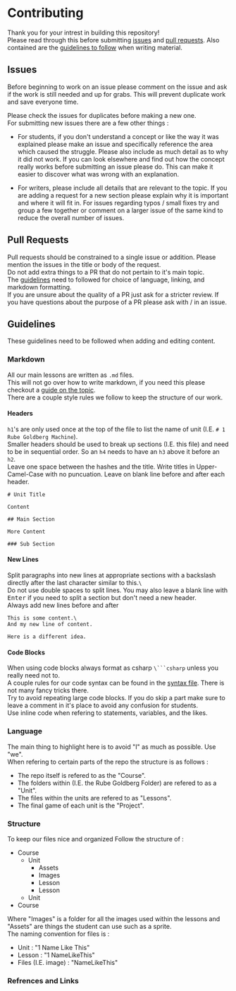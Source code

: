 # Contributing

Thank you for your intrest in building this repository!\
Please read through this before submitting [issues](#issues) and [pull requests](#pull-requests). Also contained are the [guidelines to follow](#guidelines) when writing material.

## Issues

Before beginning to work on an issue please comment on the issue and ask if the work is still needed and up for grabs. This will prevent duplicate work and save everyone time.

Please check the issues for duplicates before making a new one.\
For submitting new issues there are a few other things :

* For students, if you don't understand a concept or like the way it was explained please make an issue and specifically reference the area which caused the struggle. Please also include as much detail as to why it did not work. If you can look elsewhere and find out how the concept really works before submitting an issue please do. This can make it easier to discover what was wrong with an explanation.

* For writers, please include all details that are relevant to the topic. If you are adding a request for a new section please explain why it is important and where it will fit in. For issues regarding typos / small fixes try and group a few together or comment on a larger issue of the same kind to reduce the overall number of issues.

## Pull Requests

Pull requests should be constrained to a single issue or addition. Please mention the issues in the title or body of the request.\
Do not add extra things to a PR that do not pertain to it's main topic.\
The [guidelines](#guidelines) need to followed for choice of language, linking, and markdown formatting.\
If you are unsure about the quality of a PR just ask for a stricter review. If you have questions about the purpose of a PR please ask with / in an issue.

## Guidelines

These guidelines need to be followed when adding and editing content.

### Markdown

All our main lessons are written as `.md` files.\
This will not go over how to write markdown, if you need this please checkout a [guide on the topic](https://guides.github.com/features/mastering-markdown/).\
There are a couple style rules we follow to keep the structure of our work.

#### Headers

`h1`'s are only used once at the top of the file to list the name of unit (I.E. `# 1 Rube Goldberg Machine`).\
Smaller headers should be used to break up sections (I.E. this file) and need to be in sequential order. So an `h4` needs to have an `h3` above it before an `h2`.\
Leave one space between the hashes and the title. Write titles in Upper-Camel-Case with no puncuation. Leave on blank line before and after each header.

```
# Unit Title

Content

## Main Section

More Content

### Sub Section
```

#### New Lines

Split paragraphs into new lines at appropriate sections with a backslash directly after the last character similar to this.`\`\
Do not use double spaces to split lines. You may also leave a blank line with <kbd>Enter</kbd> if you need to split a section but don't need a new header.\
Always add new lines before and after 

```
This is some content.\
And my new line of content.

Here is a different idea.
```

#### Code Blocks

When using code blocks always format as csharp `\```csharp` unless you really need not to.\
A couple rules for our code syntax can be found in the [syntax file](./2%20Dice%20Game/Syntax.md). There is not many fancy tricks there.\
Try to avoid repeating large code blocks. If you do skip a part make sure to leave a comment in it's place to avoid any confusion for students.\
Use inline code when refering to statements, variables, and the likes.

### Language

The main thing to highlight here is to avoid "I" as much as possible. Use "we".\
When refering to certain parts of the repo the structure is as follows :

* The repo itself is refered to as the "Course".
* The folders within (I.E. the Rube Goldberg Folder) are refered to as a "Unit".
* The files within the units are refered to as "Lessons".
* The final game of each unit is the "Project".

### Structure

To keep our files nice and organized Follow the structure of :

* Course
  * Unit
    * Assets
    * Images
    * Lesson
    * Lesson
  * Unit
* Course

Where "Images" is a folder for all the images used within the lessons and "Assets" are things the student can use such as a sprite.\
The naming convention for files is :

* Unit : "1 Name Like This"
* Lesson : "1 NameLikeThis"
* Files (I.E. image) : "NameLikeThis"

### Refrences and Links
